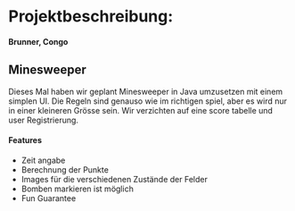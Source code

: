 # Projektbeschreibung: 
#### Brunner, Congo

## Minesweeper

Dieses Mal haben wir geplant Minesweeper in Java umzusetzen mit einem simplen UI.
Die Regeln sind genauso wie im richtigen spiel, aber es wird nur in einer kleineren Grösse sein.
Wir verzichten auf eine score tabelle und user Registrierung.

#### Features

- Zeit angabe
- Berechnung der Punkte
- Images für die verschiedenen Zustände der Felder
- Bomben markieren ist möglich
- Fun Guarantee
